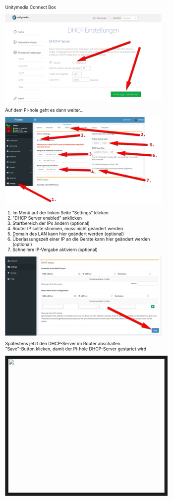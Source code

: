 Unitymedia Connect Box

![](UMconnectbox1.png)

Auf dem Pi-hole geht es dann weiter...

![](Pi-DHCP.png)

1. Im Menü auf der linken Seite "Settings" klicken<br>
2. "DHCP Server enabled" anklicken<br>
3. Startbereich der IPs ändern (optional)<br>
4. Router IP sollte stimmen, muss nicht geändert werden<br>
5. Domain des LAN kann hier geändert werden (optional)<br>
6. Überlassungszeit einer IP an die Geräte kann hier geändert werden (optional)<br>
7. Schnellere IP-Vergabe aktiviern (optional)<br>

![](Pi-DHCP2.png)

Spätestens jetzt den DHCP-Server im Router abschalten<br>
"Save"-Button klicken, damit der Pi-hole DHCP-Server gestartet wird<br>

<center>
<a href="http://www.youtube.com/watch?feature=player_embedded&v=IYQOpsu1zqAE" target="_blank"><img src="https://img.youtube.com/vi/IYQOpsu1zqAE/hqdefault.jpg" width="768" height="432" border="10"/></a>
</center>
